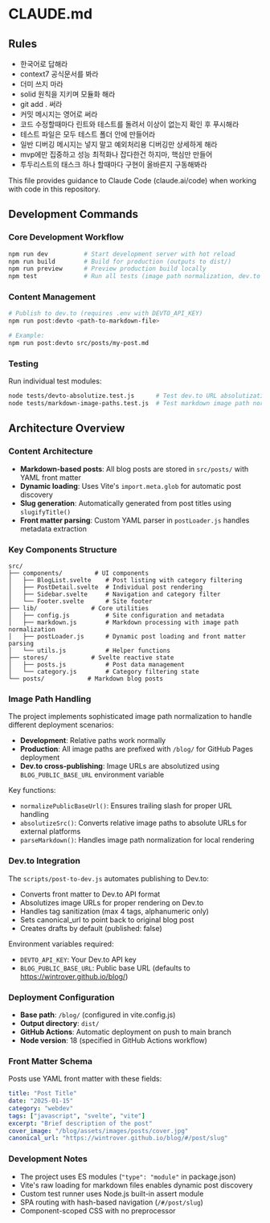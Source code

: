# CLAUDE.md

## Rules
- 한국어로 답해라
- context7 공식문서를 봐라
- 더미 쓰지 마라
- solid 원칙을 지키며 모듈화 해라
- git add . 써라
- 커밋 메시지는 영어로 써라
- 코드 수정할때마다 린트와 테스트를 돌려서 이상이 없는지 확인 후 푸시해라
- 테스트 파일은 모두 테스트 폴더 안에 만들어라
- 일반 디버깅 메시지는 넣지 말고 예외처리용 디버깅만 상세하게 해라
- mvp에만 집중하고 성능 최적화나 잡다한건 하지마, 핵심만 만들어
- 투두리스트의 태스크 하나 할때마다 구현이 올바른지 구동해봐라

This file provides guidance to Claude Code (claude.ai/code) when working with code in this repository.

## Development Commands

### Core Development Workflow
```bash
npm run dev          # Start development server with hot reload
npm run build        # Build for production (outputs to dist/)
npm run preview      # Preview production build locally
npm test             # Run all tests (image path normalization, dev.to absolutization)
```

### Content Management
```bash
# Publish to dev.to (requires .env with DEVTO_API_KEY)
npm run post:devto <path-to-markdown-file>

# Example:
npm run post:devto src/posts/my-post.md
```

### Testing
Run individual test modules:
```bash
node tests/devto-absolutize.test.js      # Test dev.to URL absolutization
node tests/markdown-image-paths.test.js  # Test markdown image path normalization
```

## Architecture Overview

### Content Architecture
- **Markdown-based posts**: All blog posts are stored in `src/posts/` with YAML front matter
- **Dynamic loading**: Uses Vite's `import.meta.glob` for automatic post discovery
- **Slug generation**: Automatically generated from post titles using `slugifyTitle()`
- **Front matter parsing**: Custom YAML parser in `postLoader.js` handles metadata extraction

### Key Components Structure
```
src/
├── components/         # UI components
│   ├── BlogList.svelte    # Post listing with category filtering
│   ├── PostDetail.svelte  # Individual post rendering
│   ├── Sidebar.svelte     # Navigation and category filter
│   └── Footer.svelte      # Site footer
├── lib/               # Core utilities
│   ├── config.js          # Site configuration and metadata
│   ├── markdown.js        # Markdown processing with image path normalization
│   ├── postLoader.js      # Dynamic post loading and front matter parsing
│   └── utils.js           # Helper functions
├── stores/            # Svelte reactive state
│   ├── posts.js           # Post data management
│   └── category.js        # Category filtering state
└── posts/            # Markdown blog posts
```

### Image Path Handling
The project implements sophisticated image path normalization to handle different deployment scenarios:
- **Development**: Relative paths work normally
- **Production**: All image paths are prefixed with `/blog/` for GitHub Pages deployment
- **Dev.to cross-publishing**: Image URLs are absolutized using `BLOG_PUBLIC_BASE_URL` environment variable

Key functions:
- `normalizePublicBaseUrl()`: Ensures trailing slash for proper URL handling
- `absolutizeSrc()`: Converts relative image paths to absolute URLs for external platforms
- `parseMarkdown()`: Handles image path normalization for local rendering

### Dev.to Integration
The `scripts/post-to-dev.js` automates publishing to Dev.to:
- Converts front matter to Dev.to API format
- Absolutizes image URLs for proper rendering on Dev.to
- Handles tag sanitization (max 4 tags, alphanumeric only)
- Sets canonical_url to point back to original blog post
- Creates drafts by default (published: false)

Environment variables required:
- `DEVTO_API_KEY`: Your Dev.to API key
- `BLOG_PUBLIC_BASE_URL`: Public base URL (defaults to https://wintrover.github.io/blog/)

### Deployment Configuration
- **Base path**: `/blog/` (configured in vite.config.js)
- **Output directory**: `dist/`
- **GitHub Actions**: Automatic deployment on push to main branch
- **Node version**: 18 (specified in GitHub Actions workflow)

### Front Matter Schema
Posts use YAML front matter with these fields:
```yaml
title: "Post Title"
date: "2025-01-15"
category: "webdev"
tags: ["javascript", "svelte", "vite"]
excerpt: "Brief description of the post"
cover_image: "/blog/assets/images/posts/cover.jpg"
canonical_url: "https://wintrover.github.io/blog/#/post/slug"
```

### Development Notes
- The project uses ES modules (`"type": "module"` in package.json)
- Vite's raw loading for markdown files enables dynamic post discovery
- Custom test runner uses Node.js built-in assert module
- SPA routing with hash-based navigation (`/#/post/slug`)
- Component-scoped CSS with no preprocessor